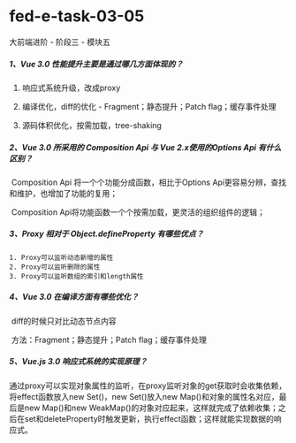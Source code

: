 # fed-e-task-03-05
大前端进阶 - 阶段三 - 模块五



##### 1、Vue 3.0 性能提升主要是通过哪几方面体现的？

 1. 响应式系统升级，改成proxy

 2. 编译优化，diff的优化 - Fragment；静态提升；Patch flag；缓存事件处理

 3. 源码体积优化，按需加载，tree-shaking

    

##### 2、Vue 3.0 所采用的 Composition Api 与 Vue 2.x使用的Options Api 有什么区别？

​	Composition Api 将一个个功能分成函数，相比于Options Api更容易分辨，查找和维护，也增加了功能的复用；

​	Composition Api将功能函数一个个按需加载，更灵活的组织组件的逻辑；



##### 3、Proxy 相对于 Object.defineProperty 有哪些优点？

	1. Proxy可以监听动态新增的属性
 	2. Proxy可以监听删除的属性
 	3. Proxy可以监听数组的索引和length属性



##### 4、Vue 3.0 在编译方面有哪些优化？

​	diff的时候只对比动态节点内容

​	 方法：Fragment；静态提升；Patch flag；缓存事件处理



##### 5、Vue.js 3.0 响应式系统的实现原理？

​	通过proxy可以实现对象属性的监听，在proxy监听对象的get获取时会收集依赖，将effect函数放入new Set()，new Set()放入new Map()和对象的属性名对应，最后是new Map()和new WeakMap()的对象对应起来，这样就完成了依赖收集；之后在set和deleteProperty时触发更新，执行effect函数；这样就能实现数据的响应式。